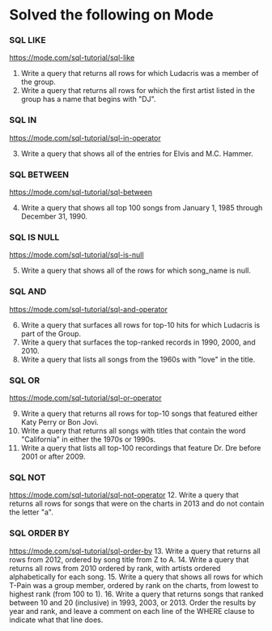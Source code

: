 # Solved the following on Mode

### SQL LIKE
https://mode.com/sql-tutorial/sql-like

1. Write a query that returns all rows for which Ludacris was a member of the group.
2. Write a query that returns all rows for which the first artist listed in the group has a name that begins with "DJ".

### SQL IN
https://mode.com/sql-tutorial/sql-in-operator

3. Write a query that shows all of the entries for Elvis and M.C. Hammer.

### SQL BETWEEN
https://mode.com/sql-tutorial/sql-between

4. Write a query that shows all top 100 songs from January 1, 1985 through December 31, 1990.

### SQL IS NULL
https://mode.com/sql-tutorial/sql-is-null

5. Write a query that shows all of the rows for which song_name is null.

### SQL AND
https://mode.com/sql-tutorial/sql-and-operator

6. Write a query that surfaces all rows for top-10 hits for which Ludacris is part of the Group.
7. Write a query that surfaces the top-ranked records in 1990, 2000, and 2010.
8. Write a query that lists all songs from the 1960s with "love" in the title.

### SQL OR
https://mode.com/sql-tutorial/sql-or-operator

9. Write a query that returns all rows for top-10 songs that featured either Katy Perry or Bon Jovi.
10. Write a query that returns all songs with titles that contain the word "California" in either the 1970s or 1990s.
11. Write a query that lists all top-100 recordings that feature Dr. Dre before 2001 or after 2009.

### SQL NOT
https://mode.com/sql-tutorial/sql-not-operator
12. Write a query that returns all rows for songs that were on the charts in 2013 and do not contain the letter "a".

### SQL ORDER BY
https://mode.com/sql-tutorial/sql-order-by
13. Write a query that returns all rows from 2012, ordered by song title from Z to A.
14. Write a query that returns all rows from 2010 ordered by rank, with artists ordered alphabetically for each song.
15. Write a query that shows all rows for which T-Pain was a group member, ordered by rank on the charts, from lowest to highest rank (from 100 to 1).
16. Write a query that returns songs that ranked between 10 and 20 (inclusive) in 1993, 2003, or 2013. Order the results by year and rank, and leave a comment on each line of the WHERE clause to indicate what that line does.
